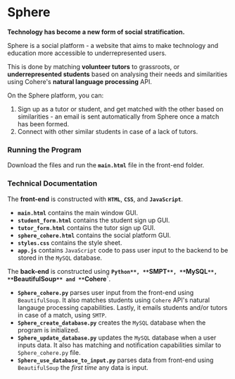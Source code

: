 # Sphere
**Technology has become a new form of social stratification.**

Sphere is a social platform - a website that aims to make technology and education more accessible to underrepresented users.

This is done by matching **volunteer tutors** to grassroots, or **underrepresented students** based on analysing their needs and similarities using Cohere's **natural language processing** API.

On the Sphere platform, you can:
1. Sign up as a tutor or student, and get matched with the other based on similarities - an email is sent automatically from Sphere once a match has been formed.
3. Connect with other similar students in case of a lack of tutors. 

### Running the Program 
Download the files and run the **`main.html`** file in the front-end folder.

### Technical Documentation
The **front-end** is constructed with **`HTML`**, **`CSS`**, and **`JavaScript`**.
- **`main.html`** contains the main window GUI.
- **`student_form.html`** contains the student sign up GUI.
- **`tutor_form.html`** contains the tutor sign up GUI.
- **`sphere_cohere.html`** contains the social platform GUI.
- **`styles.css`** contains the style sheet.
- **`app.js`** contains `JavaScript` code to pass user input to the backend to be stored in the `MySQL` database.

The **back-end** is constructed using **`Python**, **`SMPT`**, **`MySQL`**, **`BeautifulSoup`** and **`Cohere`**.
- **`Sphere_cohere.py`** parses user input from the front-end using `BeautifulSoup`. It also matches students using `Cohere` API's natural langauge processing capabilities. Lastly, it emails students and/or tutors in case of a match, using `SMTP`. 
- **`Sphere_create_database.py`** creates the `MySQL` database when the program is initialized.
- **`Sphere_update_database.py`** updates the `MySQL` database when a user inputs data. It also has matching and notification capabilities similar to `Sphere_cohere.py` file. 
- **`Sphere_use_database_to_input.py`** parses data from front-end using `BeautifulSoup` the *first time* any data is input. 
